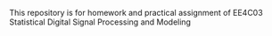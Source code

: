 This repository is for homework and practical assignment of EE4C03 Statistical Digital Signal Processing and Modeling